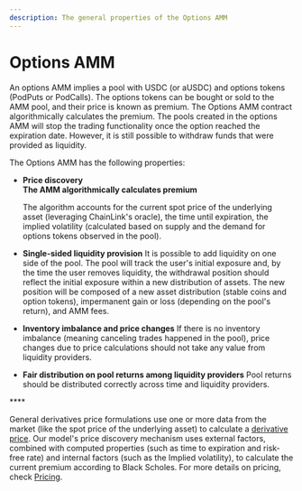 ```yaml
---
description: The general properties of the Options AMM
---
```


# Options AMM

An options AMM implies a pool with USDC \(or aUSDC\) and options tokens \(PodPuts or PodCalls\). The options tokens can be bought or sold to the AMM pool, and their price is known as premium. The Options AMM contract algorithmically calculates the premium. The pools created in the options AMM will stop the trading functionality once the option reached the expiration date. However, it is still possible to withdraw funds that were provided as liquidity.

The Options AMM has the following properties:

* **Price discovery  
  The AMM algorithmically calculates premium**

  The algorithm accounts for the current spot price of the underlying asset \(leveraging ChainLink's oracle\), the time until expiration, the implied volatility \(calculated based on supply and the demand for options tokens observed in the pool\).

* **Single-sided liquidity provision** It is possible to add liquidity on one side of the pool. The pool will track the user's initial exposure and, by the time the user removes liquidity, the withdrawal position should reflect the initial exposure within a new distribution of assets. The new position will be composed of a new asset distribution \(stable coins and option tokens\), impermanent gain or loss \(depending on the pool's return\), and AMM fees.
* **Inventory imbalance and price changes**  If there is no inventory imbalance \(meaning canceling trades happened in the pool\), price changes due to price calculations should not take any value from liquidity providers.
* **Fair distribution on pool returns among liquidity providers**  Pool returns should be distributed correctly across time and liquidity providers.

\*\*\*\*

General derivatives price formulations use one or more data from the market \(like the spot price of the underlying asset\) to calculate a [derivative price](https://app.gitbook.com/@pods-finance-1/s/teste/~/drafts/-MN6HaWpBmzbOVxj8TTa/understand-options/pricing-options). Our model's price discovery mechanism uses external factors, combined with computed properties \(such as time to expiration and risk-free rate\) and internal factors \(such as the Implied volatility\), to calculate the current premium according to Black Scholes. For more details on pricing, check [Pricing](https://app.gitbook.com/@pods-finance-1/s/teste/v/master/options-amm-overview/optionamm/pricing).

